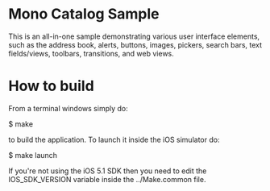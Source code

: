 Mono Catalog Sample
===================

This is an all-in-one sample demonstrating various user interface
elements, such as the address book, alerts, buttons, images, pickers,
search bars, text fields/views, toolbars, transitions, and web views.


How to build
============

From a terminal windows simply do:

$ make

to build the application. To launch it inside the iOS simulator do:

$ make launch

If you're not using the iOS 5.1 SDK then you need to edit the 
IOS_SDK_VERSION variable inside the ../Make.common file.